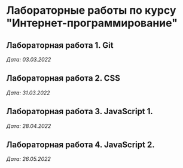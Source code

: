 # Лабораторные работы по курсу "Интернет-программирование"

## Лабораторная работа 1. Git

*Дата: 03.03.2022*

## Лабораторная работа 2. CSS

*Дата: 31.03.2022*

## Лабораторная работа 3. JavaScript 1.

*Дата: 28.04.2022*

## Лабораторная работа 4. JavaScript 2.

*Дата: 26.05.2022*
